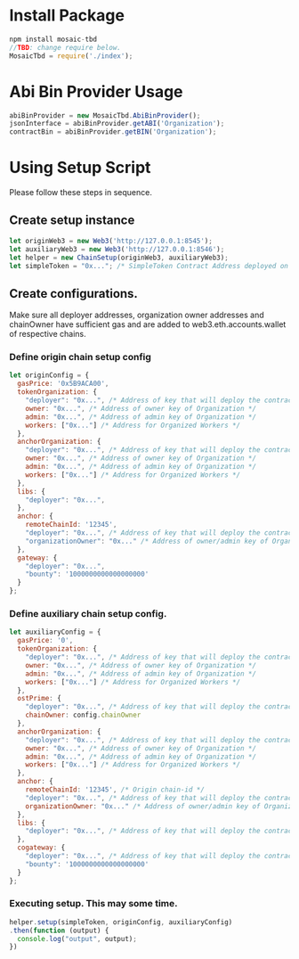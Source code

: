 


# Install Package
```js
npm install mosaic-tbd
//TBD: change require below.
MosaicTbd = require('./index');
```

# Abi Bin Provider Usage
```js
abiBinProvider = new MosaicTbd.AbiBinProvider();
jsonInterface = abiBinProvider.getABI('Organization');
contractBin = abiBinProvider.getBIN('Organization');
```



# Using Setup Script
Please follow these steps in sequence.

## Create setup instance
```js
let originWeb3 = new Web3('http://127.0.0.1:8545');
let auxiliaryWeb3 = new Web3('http://127.0.0.1:8546');
let helper = new ChainSetup(originWeb3, auxiliaryWeb3);
let simpleToken = "0x..."; /* SimpleToken Contract Address deployed on origin chain */
```

## Create configurations. 
Make sure all deployer addresses, organization owner addresses and chainOwner have sufficient gas and are added to web3.eth.accounts.wallet of respective chains.

### Define origin chain setup config
```js
let originConfig = {
  gasPrice: '0x5B9ACA00',
  tokenOrganization: {
    "deployer": "0x...", /* Address of key that will deploy the contract */
    owner: "0x...", /* Address of owner key of Organization */
    admin: "0x...", /* Address of admin key of Organization */
    workers: ["0x..."] /* Address for Organized Workers */
  },
  anchorOrganization: {
    "deployer": "0x...", /* Address of key that will deploy the contract */
    owner: "0x...", /* Address of owner key of Organization */
    admin: "0x...", /* Address of admin key of Organization */
    workers: ["0x..."] /* Address for Organized Workers */
  },
  libs: {
    "deployer": "0x...",
  },
  anchor: {
    remoteChainId: '12345',
    "deployer": "0x...", /* Address of key that will deploy the contract */
    "organizationOwner": "0x..." /* Address of owner/admin key of Organization */
  },
  gateway: {
    "deployer": "0x...",
    "bounty": '1000000000000000000'
  }
};
```
### Define auxiliary chain setup config.
```js
let auxiliaryConfig = {
  gasPrice: '0',
  tokenOrganization: {
    "deployer": "0x...", /* Address of key that will deploy the contract */
    owner: "0x...", /* Address of owner key of Organization */
    admin: "0x...", /* Address of admin key of Organization */
    workers: ["0x..."] /* Address for Organized Workers */
  },
  ostPrime: {
    "deployer": "0x...", /* Address of key that will deploy the contract */
    chainOwner: config.chainOwner
  },
  anchorOrganization: {
    "deployer": "0x...", /* Address of key that will deploy the contract */
    owner: "0x...", /* Address of owner key of Organization */
    admin: "0x...", /* Address of admin key of Organization */
    workers: ["0x..."] /* Address for Organized Workers */
  },
  anchor: {
    remoteChainId: '12345', /* Origin chain-id */
    "deployer": "0x...", /* Address of key that will deploy the contract */
    organizationOwner: "0x..." /* Address of owner/admin key of Organization */
  },
  libs: {
    "deployer": "0x...", /* Address of key that will deploy the contract */
  },
  cogateway: {
    "deployer": "0x...", /* Address of key that will deploy the contract */
    "bounty": '1000000000000000000'
  }
};
```
### Executing setup. This may some time.
```js
helper.setup(simpleToken, originConfig, auxiliaryConfig)
.then(function (output) {
  console.log("output", output);
})
```


